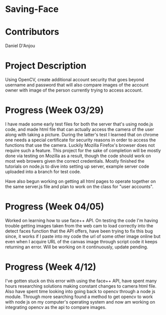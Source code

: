 # Saving-Face
  
# Contributors
 Daniel D'Anjou
  
# Project Description
Using OpenCV, create additional account security that goes beyond username and password that will also compare images of the account owner with image of the person currently trying to access account.
  
# Progress (Week 03/29)
I have made some early test files for both the server that's using node.js code, and made html file that can actually access the camera  of the user along with taking a picture. During the latter's test I learned that on chrome one needs a special certificate for security reasons in order to access the functions that use the camera. Luckily Mozilla Firefox's browser does not require such a feature. This project for the sake of completion will be mostly done via testing on Mozilla as a result, though the code should work on most web browers given the correct credentials. Mostly finished the tutorials on node.js to dive into setting up server, example server code uploaded into a branch for test code.
 
 Have also begun working on getting all html pages to operate together on the same server.js file and plan to work on the class for "user accounts".

# Progress (Week 04/05)
 Worked on learning how to use face++ API. On testing the code I'm having trouble getting images taken from the web cam to load correctly into the detect faces function that the API offers, have been trying to fix this bug since, it works if I paste into my code the url of some other image online but even when I acquire URL of the canvas image through script code it keeps returning an error. Will be working on it continuously, update pending.
 
# Progress (Week 4/12)
I've gotten stuck on this error with using the face++ API, have spent many hours researching solutions making constant changes to camera html file. Also have spent time looking into going back to opencv through a node js module. Through more searching found a method to get opencv to work with node js on my computer's operating system and now am working on integrating opencv as the api to compare images.  
